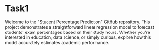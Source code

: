 # Task1
Welcome to the "Student Percentage Prediction" GitHub repository. This project demonstrates a straightforward linear regression model to forecast students' exam percentages based on their study hours. Whether you're interested in education, data science, or simply curious, explore how this model accurately estimates academic performance.
